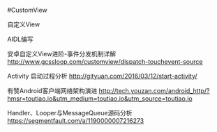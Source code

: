 #CustomView

自定义View

AIDL编写

安卓自定义View进阶-事件分发机制详解
http://www.gcssloop.com/customview/dispatch-touchevent-source

Activity 启动过程分析
http://gityuan.com/2016/03/12/start-activity/

有赞Android客户端网络架构演进
http://tech.youzan.com/android_http/?hmsr=toutiao.io&utm_medium=toutiao.io&utm_source=toutiao.io

Handler、Looper与MessageQueue源码分析
https://segmentfault.com/a/1190000007216273
